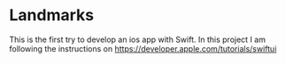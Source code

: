 # Landmarks
This is the first try to develop an ios app with Swift. In this project I am following the instructions on https://developer.apple.com/tutorials/swiftui

